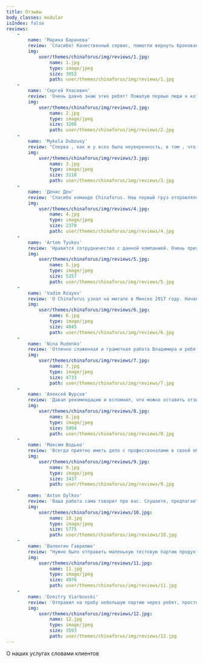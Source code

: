 ```yaml
---
title: Отзывы
body_classes: modular
isIndex: false
reviews:
    -
        name: 'Марина Баранова'
        review: 'Спасибо! Качественный сервис, помогли вернуть бракованую партию. Рекомендую!'
        img:
            user/themes/chinaforus/img/reviews/1.jpg:
                name: 1.jpg
                type: image/jpeg
                size: 3052
                path: user/themes/chinaforus/img/reviews/1.jpg
    -
        name: 'Сергей Уласевич'
        review: 'Очень давно знаю этих ребят! Пожалую первые люди к которым я всегда обращаюсь по любым вопросам и всегда получаю быструю, качественную и квалифицированную помощь по очень многим вопросам, от доставки товара.... до инспекции... Мало того , что не мало важно, да просто хочется работать с людьми которые по человечески тебе приятны и ведут бизнес с глубоким пониманием своего дела!!!'
        img:
            user/themes/chinaforus/img/reviews/2.jpg:
                name: 2.jpg
                type: image/jpeg
                size: 3206
                path: user/themes/chinaforus/img/reviews/2.jpg
    -
        name: 'Mykola Dubovoy'
        review: "Сперва , как и у всех была неуверенность, в том , что тебя поймут и\r\n                            сделают инспекцию правильно и должным образом. Но все оказалось гораздо проще, ребята\r\n                            контактные и имеют достаточно опыта в работе и сотрудничестве с китайскими поставщиками.\r\n                            Адекватно оценивают и подсказывают на изъяны производителя, что многие могут и не\r\n                            учитывать в ходе производства заказа товара. Теперь я очень рад знакомству и\r\n                            сотрудничеству с компанией CninaForus. Если честно, то денег я сэкономил много, работая\r\n                            с компанией. Но больше всего, получил уверенность в том что тебя понимают и не подведут.\r\n                            Всю работу связанную с инспектированием товара , произведена качественно и в\r\n                            обозначенный срок. Очень рекомендую Cninafous!!!"
        img:
            user/themes/chinaforus/img/reviews/3.jpg:
                name: 3.jpg
                type: image/jpeg
                size: 3118
                path: user/themes/chinaforus/img/reviews/3.jpg
    -
        name: 'Денис Ден'
        review: 'Спасибо команде Chinaforus. Наш первый груз отправлялся в Амазон, Среди множества вариантов решили остановиться на Chinaforus (русскоязычная поддержка), на все наши вопросы ребята отвечали очень оперативно и профессионально. В итоге груз отправили морем, в обещанные сроки уложились, груз отслеживался, ни каких проволочек в пути, прямо до склада. Будем сотрудничать. Спасибо вам.'
        img:
            user/themes/chinaforus/img/reviews/4.jpg:
                name: 4.jpg
                type: image/jpeg
                size: 2370
                path: user/themes/chinaforus/img/reviews/4.jpg
    -
        name: 'Artem Tyukov'
        review: 'Нравится сотрудничество с данной компанией. Очень приятно иметь дело с профессионалами своего дела!'
        img:
            user/themes/chinaforus/img/reviews/5.jpg:
                name: 5.jpg
                type: image/jpeg
                size: 5257
                path: user/themes/chinaforus/img/reviews/5.jpg
    -
        name: 'Vadim Rzayev'
        review: 'О Chinaforus узнал на митапе в Минске 2017 году. Начал с ними работать уже в 2018 году, оперативно нашли поставщика, получили и протестили семпл, также все мои желаемые корректировки смогли объяснить Китайцам) Оперативно получили и инспектировали товар, и также оперативно отправили товар. Всем доволен, Всем советую!!!'
        img:
            user/themes/chinaforus/img/reviews/6.jpg:
                name: 6.jpg
                type: image/jpeg
                size: 4845
                path: user/themes/chinaforus/img/reviews/6.jpg
    -
        name: 'Nina Rudenko'
        review: 'Отлично слаженная и грамотная работа Владимира и ребят. Все растолкуют, помогут, сэкономят вам время, средства и нервы!'
        img:
            user/themes/chinaforus/img/reviews/7.jpg:
                name: 7.jpg
                type: image/jpeg
                size: 4733
                path: user/themes/chinaforus/img/reviews/7.jpg
    -
        name: 'Алексей Фурсов'
        review: 'Давал рекомендацию и вспомнил, что можно оставить отзыв). Спасибо огромное за сэкономленные средства!!! Ребята, от чистого сердца всем рекомендую, они действительно в Китае! Я проверял, фотки прислали сами, я даже не просил, бесплатно!. вес уменьшили!! 247 баксов сэкономил. как поставить пять пятерок?))) Поеду в Китай обязательно встретимся!'
        img:
            user/themes/chinaforus/img/reviews/8.jpg:
                name: 8.jpg
                type: image/jpeg
                size: 5004
                path: user/themes/chinaforus/img/reviews/8.jpg
    -
        name: 'Максим Водько'
        review: 'Всегда приятно иметь дело с профессионалами в своей области.'
        img:
            user/themes/chinaforus/img/reviews/9.jpg:
                name: 9.jpg
                type: image/jpeg
                size: 3437
                path: user/themes/chinaforus/img/reviews/9.jpg
    -
        name: 'Anton Dylkov'
        review: 'Ваша работа сама говорит про вас. Слушаете, предлагаете, опять слушаете, щупаете, генерируете, подсказываете и помогаете. А все главное вовремя. А время-это как известно капитал. С вами легче и увереннее. Набирайте оборотов и держите планку!'
        img:
            user/themes/chinaforus/img/reviews/10.jpg:
                name: 10.jpg
                type: image/jpeg
                size: 5775
                path: user/themes/chinaforus/img/reviews/10.jpg
    -
        name: 'Валентин Гаврилюк'
        review: "Нужно было отправить маленькую тестовую партию продукта. Связался со специалистами Chinaforus и не пожалел об этом. Есть множество преимуществ работы с ними: <br/>\r\n                            1. Оперативная работа;<br/>\r\n                            2. Консультации при возникновении любых вопросов даже самых мелких;<br/>\r\n                            3. Отсутствие языкового барьера;<br/>\r\n                            4. Положительные отзывы о их работе;<br/>\r\n                            5. Различные варианты доставки.<br/>\r\n                            И это лишь малый перечень выгод, получаемых при пользовании их услугами. Очень\r\n                            качественно и доброжелательно относятся к своим клиентам. И ещё, что немаловажно, дают\r\n                            объективную оценку срокам доставки в зависимости от используемого способа доставки. Всем\r\n                            советую пользоваться услугами профессианалов из CHINAFORUS."
        img:
            user/themes/chinaforus/img/reviews/11.jpg:
                name: 11.jpg
                type: image/jpeg
                size: 4976
                path: user/themes/chinaforus/img/reviews/11.jpg
    -
        name: 'Dzmitry Viarbouski'
        review: 'Отправил на пробу небольшую партию через ребят, просто чтобы понять что такое работа с форвардером. Был приятно удивлен скоростью и качеством ответов на вопросы (я их задавал много :)). Непонятные моменты проговорили подробно голосом по скайпу. По ходу доставки тоже оперативно отвечали. Как упоминали ниже общались и в нерабочее время, что тоже плюс. Отдельно отмечу, что была проведена первичная инспекция товара, и перепаковка в новые коробки, тк товар приехал к ребятам в потрепанных. меня предупредили даже о небольшом браке и выслали соответствующие фото. При этом на стоимость это все никак не повлияло, что тоже приятно удивило. Планирую отправить следующую партию тоже через них. + консолидация сэмплов. В общем мой опыт строго положительный, надеюсь мы сработаемся и так будет и дальше. Спасибо вам, видно что вы стараетесь.'
        img:
            user/themes/chinaforus/img/reviews/12.jpg:
                name: 12.jpg
                type: image/jpeg
                size: 3593
                path: user/themes/chinaforus/img/reviews/12.jpg
---
```


О наших услугах словами клиентов